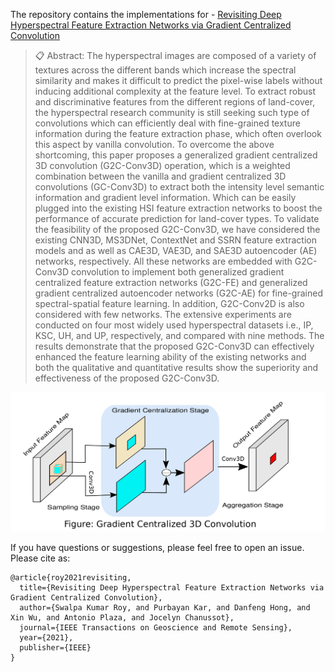 The repository contains the implementations for - [Revisiting Deep Hyperspectral Feature Extraction Networks via Gradient Centralized Convolution](https://ieeexplore.ieee.org/document/9570352)

>📋  Abstract:
The hyperspectral images are composed of a variety of textures across the different bands which increase the spectral similarity and makes it difficult to predict the pixel-wise labels without inducing additional complexity at the feature level. To extract robust and discriminative features from the different regions of land-cover, the hyperspectral research community is still seeking such type of convolutions which can efficiently deal with fine-grained texture information during the feature extraction phase, which often overlook this aspect by vanilla convolution. To overcome the above shortcoming, this paper proposes a generalized gradient centralized 3D convolution (G2C-Conv3D) operation, which is a weighted combination between the vanilla and gradient centralized 3D convolutions (GC-Conv3D) to extract both the intensity level semantic information and gradient level information. Which can be easily plugged into the existing HSI feature extraction networks to boost the performance of accurate prediction for land-cover types. To validate the feasibility of the proposed G2C-Conv3D, we have considered the existing CNN3D, MS3DNet, ContextNet and SSRN feature extraction models and as well as CAE3D, VAE3D, and SAE3D autoencoder (AE) networks, respectively. All these networks are embedded with G2C-Conv3D convolution to implement both generalized gradient centralized feature extraction networks (G2C-FE) and generalized gradient centralized autoencoder networks (G2C-AE) for fine-grained spectral-spatial feature learning. In addition, G2C-Conv2D is also considered with few networks. The extensive experiments are conducted on four most widely used hyperspectral datasets i.e., IP, KSC, UH, and UP, respectively, and compared with nine methods. The results demonstrate that the proposed G2C-Conv3D can effectively enhanced the feature learning ability of the existing networks and both the qualitative and quantitative results show the superiority and effectiveness of the proposed G2C-Conv3D.

<img src="CDC.jpg"/>
                              


If you have questions or suggestions, please feel free to open an issue. Please cite as:

```
@article{roy2021revisiting,
  title={Revisiting Deep Hyperspectral Feature Extraction Networks via Gradient Centralized Convolution},
  author={Swalpa Kumar Roy, and Purbayan Kar, and Danfeng Hong, and Xin Wu, and Antonio Plaza, and Jocelyn Chanussot},
  journal={IEEE Transactions on Geoscience and Remote Sensing},
  year={2021},
  publisher={IEEE}
}
```
